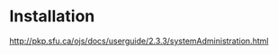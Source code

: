 # Installation

[http://pkp.sfu.ca/ojs/docs/userguide/2.3.3/systemAdministration.html ](http://pkp.sfu.ca/ojs/docs/userguide/2.3.3/systemAdministration.html)